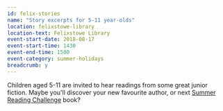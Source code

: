 ```yaml
---
id: felix-stories
name: "Story excerpts for 5-11 year-olds"
location: felixstowe-library
location-text: Felixstowe Library
event-start-date: 2018-08-17
event-start-time: 1430
event-end-time: 1500
event-category: summer-holidays
breadcrumb: y
---
```


Children aged 5-11 are invited to hear readings from some great junior fiction. Maybe you'll discover your new favourite author, or next [Summer Reading Challenge](/src/) book?
